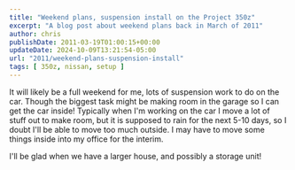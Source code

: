 ```yaml
---
title: "Weekend plans, suspension install on the Project 350z"
excerpt: "A blog post about weekend plans back in March of 2011"
author: chris
publishDate: 2011-03-19T01:00:15+00:00
updateDate: 2024-10-09T13:21:54-05:00
url: "2011/weekend-plans-suspension-install"
tags: [ 350z, nissan, setup ]
---
```


It will likely be a full weekend for me, lots of suspension work to do on the car. Though the biggest task might be making room in the garage so I can get the car inside! Typically when I'm working on the car I move a lot of stuff out to make room, but it is supposed to rain for the next 5-10 days, so I doubt I'll be able to move too much outside. I may have to move some things inside into my office for the interim.

I'll be glad when we have a larger house, and possibly a storage unit!

